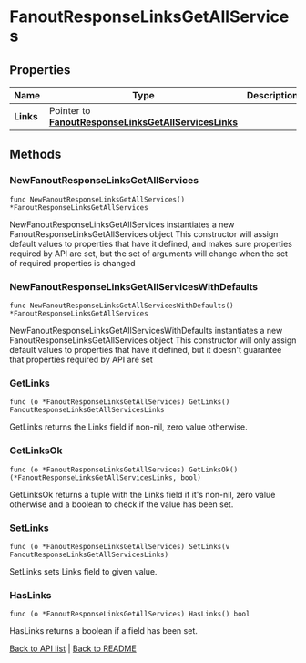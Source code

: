 # FanoutResponseLinksGetAllServices

## Properties

Name | Type | Description | Notes
------------ | ------------- | ------------- | -------------
**Links** | Pointer to [**FanoutResponseLinksGetAllServicesLinks**](FanoutResponseLinksGetAllServicesLinks.md) |  | [optional] 

## Methods

### NewFanoutResponseLinksGetAllServices

`func NewFanoutResponseLinksGetAllServices() *FanoutResponseLinksGetAllServices`

NewFanoutResponseLinksGetAllServices instantiates a new FanoutResponseLinksGetAllServices object
This constructor will assign default values to properties that have it defined,
and makes sure properties required by API are set, but the set of arguments
will change when the set of required properties is changed

### NewFanoutResponseLinksGetAllServicesWithDefaults

`func NewFanoutResponseLinksGetAllServicesWithDefaults() *FanoutResponseLinksGetAllServices`

NewFanoutResponseLinksGetAllServicesWithDefaults instantiates a new FanoutResponseLinksGetAllServices object
This constructor will only assign default values to properties that have it defined,
but it doesn't guarantee that properties required by API are set

### GetLinks

`func (o *FanoutResponseLinksGetAllServices) GetLinks() FanoutResponseLinksGetAllServicesLinks`

GetLinks returns the Links field if non-nil, zero value otherwise.

### GetLinksOk

`func (o *FanoutResponseLinksGetAllServices) GetLinksOk() (*FanoutResponseLinksGetAllServicesLinks, bool)`

GetLinksOk returns a tuple with the Links field if it's non-nil, zero value otherwise
and a boolean to check if the value has been set.

### SetLinks

`func (o *FanoutResponseLinksGetAllServices) SetLinks(v FanoutResponseLinksGetAllServicesLinks)`

SetLinks sets Links field to given value.

### HasLinks

`func (o *FanoutResponseLinksGetAllServices) HasLinks() bool`

HasLinks returns a boolean if a field has been set.


[Back to API list](../README.md#documentation-for-api-endpoints) | [Back to README](../README.md)


